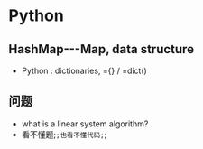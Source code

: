 # Python

## HashMap---Map, data structure
- Python : dictionaries, ={} / =dict()

## 问题
- what is a linear system algorithm?
- 看不懂题;``;也看不懂代码;``;
```

```
